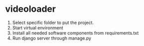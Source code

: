 # videoloader
1. Select specific folder to put the project.
2. Start virtual environment
3. Install all needed software components from requirements.txt
4. Run django server through manage.py
